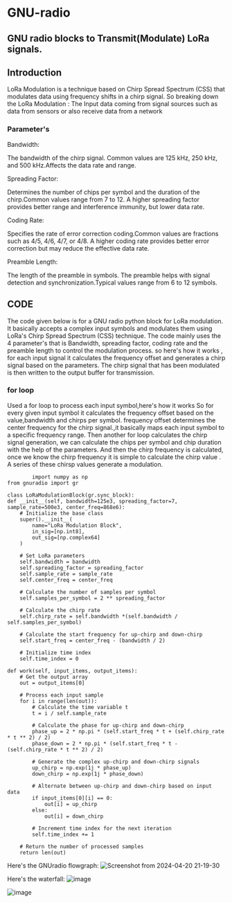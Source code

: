# GNU-radio
## GNU radio blocks to Transmit(Modulate) LoRa signals.
## Introduction
LoRa Modulation is a technique based on Chirp Spread Spectrum (CSS) that modulates data using frequency shifts in a chirp signal.
So breaking down the LoRa Modulation :
The Input data coming from signal sources such as data from sensors or also receive data from a network 
### Parameter's

Bandwidth:

The bandwidth of the chirp signal.
Common values are 125 kHz, 250 kHz, and 500 kHz.Affects the data rate and range.

Spreading Factor:

Determines the number of chips per symbol and the duration of the chirp.Common values range from 7 to 12.
A higher spreading factor provides better range and interference immunity, but lower data rate.

Coding Rate:

Specifies the rate of error correction coding.Common values are fractions such as 4/5, 4/6, 4/7, or 4/8.
A higher coding rate provides better error correction but may reduce the effective data rate.

Preamble Length:

The length of the preamble in symbols.
The preamble helps with signal detection and synchronization.Typical values range from 6 to 12 symbols.

   
## CODE
 The code given below is for a GNU radio python block for LoRa modulation. It basically accepts a complex input symbols and modulates them using LoRa's Chirp Spread Spectrum (CSS) technique.
 The code mainly uses the 4 parameter's that is Bandwidth, spreading factor, coding rate and the preamble length to control the modulation process.
 so here's how it works , for each input signal it calculates the frequency offset and generates a chirp signal based on the parameters. The chirp signal that has been modulated is then written to the output buffer for transmission.

 ### for loop
 Used a for loop to process each input symbol,here's how it works
  So for every given input symbol it calculates the frequency offset based on the value,bandwidth and chirps per symbol. frequency offset determines the center frequency for the chirp signal.,it basically maps each input symbol to a specific frequency range. Then another for loop calculates the chirp signal generation, we can calculate the chips per symbol and chip duration with the help of the parameters. And then the chirp frequency is calculated, once we know the chirp frequency it is simple to calculate the chirp value . A series of these chirsp values generate a modulation. 


    
            import numpy as np
    from gnuradio import gr

    class LoRaModulationBlock(gr.sync_block):
    def __init__(self, bandwidth=125e3, spreading_factor=7, sample_rate=500e3, center_freq=868e6):
        # Initialize the base class
        super().__init__(
            name="LoRa Modulation Block",
            in_sig=[np.int8],
            out_sig=[np.complex64]
        )
        
        # Set LoRa parameters
        self.bandwidth = bandwidth
        self.spreading_factor = spreading_factor
        self.sample_rate = sample_rate
        self.center_freq = center_freq
        
        # Calculate the number of samples per symbol
        self.samples_per_symbol = 2 ** spreading_factor
        
        # Calculate the chirp rate
        self.chirp_rate = self.bandwidth *(self.bandwidth / self.samples_per_symbol)
        
        # Calculate the start frequency for up-chirp and down-chirp
        self.start_freq = center_freq - (bandwidth / 2)
        
        # Initialize time index
        self.time_index = 0
        
    def work(self, input_items, output_items):
        # Get the output array
        out = output_items[0]
        
        # Process each input sample
        for i in range(len(out)):
            # Calculate the time variable t
            t = i / self.sample_rate
            
            # Calculate the phase for up-chirp and down-chirp
            phase_up = 2 * np.pi * (self.start_freq * t + (self.chirp_rate * t ** 2) / 2)
            phase_down = 2 * np.pi * (self.start_freq * t - (self.chirp_rate * t ** 2) / 2)
            
            # Generate the complex up-chirp and down-chirp signals
            up_chirp = np.exp(1j * phase_up)
            down_chirp = np.exp(1j * phase_down)
            
            # Alternate between up-chirp and down-chirp based on input data
            if input_items[0][i] == 0:
                out[i] = up_chirp
            else:
                out[i] = down_chirp
            
            # Increment time index for the next iteration
            self.time_index += 1
        
        # Return the number of processed samples
        return len(out)



Here's the GNUradio flowgraph:
![Screenshot from 2024-04-20 21-19-30](https://github.com/Ritikakdr/GNU-radio/assets/116477443/a650fc75-c95a-4d44-a94d-a16e4e64d4ac)



Here's the waterfall:
![image](https://github.com/Ritikakdr/GNU-radio/assets/116477443/f57ceb70-a039-4316-8634-7ddfcb2e463a)


![image](https://github.com/Ritikakdr/GNU-radio/assets/116477443/bc4f7b94-4c9f-4a13-b104-44cf7a1cf84e)
